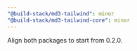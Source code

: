 ```yaml
---
"@build-stack/md3-tailwind": minor
"@build-stack/md3-tailwind-core": minor
---
```


Align both packages to start from 0.2.0.


